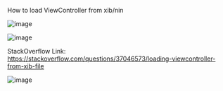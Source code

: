 How to load ViewController from xib/nin



![image](https://user-images.githubusercontent.com/81428296/148496552-4565c791-f0c3-4206-9b64-b353f754aec5.png)

![image](https://user-images.githubusercontent.com/81428296/148496787-b5ed71e6-4028-4fca-be8b-88674b49a462.png)


StackOverflow Link: https://stackoverflow.com/questions/37046573/loading-viewcontroller-from-xib-file

![image](https://user-images.githubusercontent.com/81428296/148496708-7a8183da-005c-4234-91f1-b2f1a3672f24.png)
